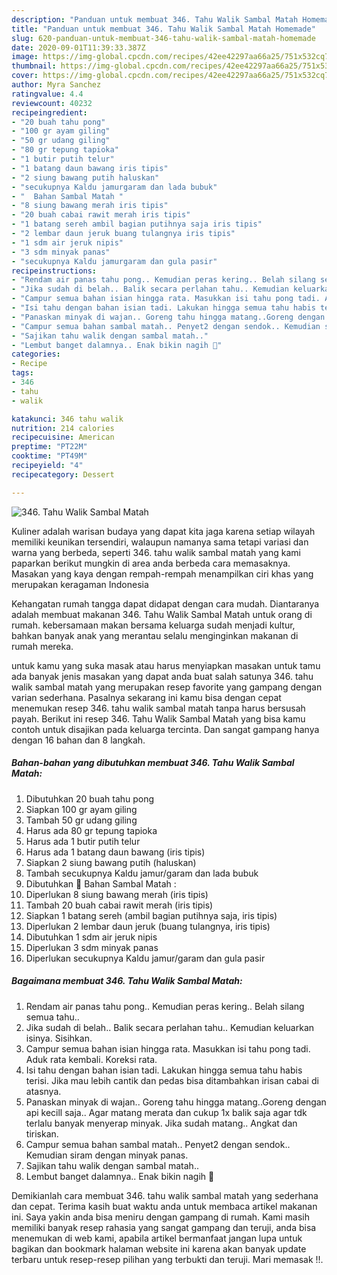 ```yaml
---
description: "Panduan untuk membuat 346. Tahu Walik Sambal Matah Homemade"
title: "Panduan untuk membuat 346. Tahu Walik Sambal Matah Homemade"
slug: 620-panduan-untuk-membuat-346-tahu-walik-sambal-matah-homemade
date: 2020-09-01T11:39:33.387Z
image: https://img-global.cpcdn.com/recipes/42ee42297aa66a25/751x532cq70/346-tahu-walik-sambal-matah-foto-resep-utama.jpg
thumbnail: https://img-global.cpcdn.com/recipes/42ee42297aa66a25/751x532cq70/346-tahu-walik-sambal-matah-foto-resep-utama.jpg
cover: https://img-global.cpcdn.com/recipes/42ee42297aa66a25/751x532cq70/346-tahu-walik-sambal-matah-foto-resep-utama.jpg
author: Myra Sanchez
ratingvalue: 4.4
reviewcount: 40232
recipeingredient:
- "20 buah tahu pong"
- "100 gr ayam giling"
- "50 gr udang giling"
- "80 gr tepung tapioka"
- "1 butir putih telur"
- "1 batang daun bawang iris tipis"
- "2 siung bawang putih haluskan"
- "secukupnya Kaldu jamurgaram dan lada bubuk"
- "  Bahan Sambal Matah "
- "8 siung bawang merah iris tipis"
- "20 buah cabai rawit merah iris tipis"
- "1 batang sereh ambil bagian putihnya saja iris tipis"
- "2 lembar daun jeruk buang tulangnya iris tipis"
- "1 sdm air jeruk nipis"
- "3 sdm minyak panas"
- "secukupnya Kaldu jamurgaram dan gula pasir"
recipeinstructions:
- "Rendam air panas tahu pong.. Kemudian peras kering.. Belah silang semua tahu.."
- "Jika sudah di belah.. Balik secara perlahan tahu.. Kemudian keluarkan isinya. Sisihkan."
- "Campur semua bahan isian hingga rata. Masukkan isi tahu pong tadi. Aduk rata kembali. Koreksi rata."
- "Isi tahu dengan bahan isian tadi. Lakukan hingga semua tahu habis terisi. Jika mau lebih cantik dan pedas bisa ditambahkan irisan cabai di atasnya."
- "Panaskan minyak di wajan.. Goreng tahu hingga matang..Goreng dengan api kecill saja.. Agar matang merata dan cukup 1x balik saja agar tdk terlalu banyak menyerap minyak. Jika sudah matang.. Angkat dan tiriskan."
- "Campur semua bahan sambal matah.. Penyet2 dengan sendok.. Kemudian siram dengan minyak panas."
- "Sajikan tahu walik dengan sambal matah.."
- "Lembut banget dalamnya.. Enak bikin nagih 🤤"
categories:
- Recipe
tags:
- 346
- tahu
- walik

katakunci: 346 tahu walik 
nutrition: 214 calories
recipecuisine: American
preptime: "PT22M"
cooktime: "PT49M"
recipeyield: "4"
recipecategory: Dessert

---
```



![346. Tahu Walik Sambal Matah](https://img-global.cpcdn.com/recipes/42ee42297aa66a25/751x532cq70/346-tahu-walik-sambal-matah-foto-resep-utama.jpg)

Kuliner adalah warisan budaya yang dapat kita jaga karena setiap wilayah memiliki keunikan tersendiri, walaupun namanya sama tetapi variasi dan warna yang berbeda, seperti 346. tahu walik sambal matah yang kami paparkan berikut mungkin di area anda berbeda cara memasaknya. Masakan yang kaya dengan rempah-rempah menampilkan ciri khas yang merupakan keragaman Indonesia



Kehangatan rumah tangga dapat didapat dengan cara mudah. Diantaranya adalah membuat makanan 346. Tahu Walik Sambal Matah untuk orang di rumah. kebersamaan makan bersama keluarga sudah menjadi kultur, bahkan banyak anak yang merantau selalu menginginkan makanan di rumah mereka.

untuk kamu yang suka masak atau harus menyiapkan masakan untuk tamu ada banyak jenis masakan yang dapat anda buat salah satunya 346. tahu walik sambal matah yang merupakan resep favorite yang gampang dengan varian sederhana. Pasalnya sekarang ini kamu bisa dengan cepat menemukan resep 346. tahu walik sambal matah tanpa harus bersusah payah.
Berikut ini resep 346. Tahu Walik Sambal Matah yang bisa kamu contoh untuk disajikan pada keluarga tercinta. Dan sangat gampang hanya dengan 16 bahan dan 8 langkah.


<!--inarticleads1-->

##### Bahan-bahan yang dibutuhkan membuat 346. Tahu Walik Sambal Matah:

1. Dibutuhkan 20 buah tahu pong
1. Siapkan 100 gr ayam giling
1. Tambah 50 gr udang giling
1. Harus ada 80 gr tepung tapioka
1. Harus ada 1 butir putih telur
1. Harus ada 1 batang daun bawang (iris tipis)
1. Siapkan 2 siung bawang putih (haluskan)
1. Tambah secukupnya Kaldu jamur/garam dan lada bubuk
1. Dibutuhkan  💮 Bahan Sambal Matah :
1. Diperlukan 8 siung bawang merah (iris tipis)
1. Tambah 20 buah cabai rawit merah (iris tipis)
1. Siapkan 1 batang sereh (ambil bagian putihnya saja, iris tipis)
1. Diperlukan 2 lembar daun jeruk (buang tulangnya, iris tipis)
1. Dibutuhkan 1 sdm air jeruk nipis
1. Diperlukan 3 sdm minyak panas
1. Diperlukan secukupnya Kaldu jamur/garam dan gula pasir




<!--inarticleads2-->

##### Bagaimana membuat  346. Tahu Walik Sambal Matah:

1. Rendam air panas tahu pong.. Kemudian peras kering.. Belah silang semua tahu..
1. Jika sudah di belah.. Balik secara perlahan tahu.. Kemudian keluarkan isinya. Sisihkan.
1. Campur semua bahan isian hingga rata. Masukkan isi tahu pong tadi. Aduk rata kembali. Koreksi rata.
1. Isi tahu dengan bahan isian tadi. Lakukan hingga semua tahu habis terisi. Jika mau lebih cantik dan pedas bisa ditambahkan irisan cabai di atasnya.
1. Panaskan minyak di wajan.. Goreng tahu hingga matang..Goreng dengan api kecill saja.. Agar matang merata dan cukup 1x balik saja agar tdk terlalu banyak menyerap minyak. Jika sudah matang.. Angkat dan tiriskan.
1. Campur semua bahan sambal matah.. Penyet2 dengan sendok.. Kemudian siram dengan minyak panas.
1. Sajikan tahu walik dengan sambal matah..
1. Lembut banget dalamnya.. Enak bikin nagih 🤤




Demikianlah cara membuat 346. tahu walik sambal matah yang sederhana dan cepat. Terima kasih buat waktu anda untuk membaca artikel makanan ini. Saya yakin anda bisa meniru dengan gampang di rumah. Kami masih memiliki banyak resep rahasia yang sangat gampang dan teruji, anda bisa menemukan di web kami, apabila artikel bermanfaat jangan lupa untuk bagikan dan bookmark halaman website ini karena akan banyak update terbaru untuk resep-resep pilihan yang terbukti dan teruji. Mari memasak !!. 
